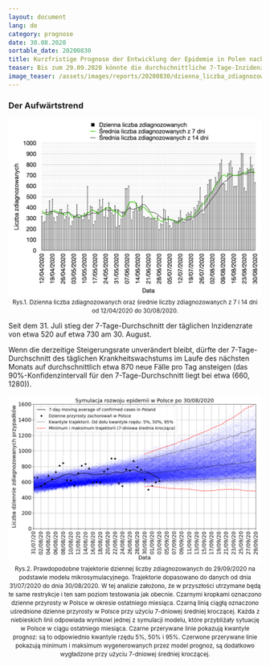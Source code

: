```yaml
---
layout: document
lang: de
category: prognose
date: 30.08.2020
sortable_date: 20200830
title: Kurzfristige Prognose der Entwicklung der Epidemie in Polen nach dem 30.08.2020
teaser: Bis zum 29.09.2020 könnte die durchschnittliche 7-Tage-Inzidenzrate in Polen von derzeit etwa 730 auf etwa 870 ansteigen.
image_teaser: /assets/images/reports/20200830/dzienna_liczba_zdiagnozowanych_20200830_pl.png   
---
```


<h3>Der Aufwärtstrend</h3>

<div style="text-align: center">
    <img src="/assets/images/reports/20200830/dzienna_liczba_zdiagnozowanych_20200830_pl.png" style="display: block; margin: 0 auto;"/>
    <small>Rys.1. Dzienna liczba zdiagnozowanych oraz średnie liczby zdiagnozowanych z 7 i 14 dni od 12/04/2020 do 30/08/2020.</small>
</div>

<p>Seit dem 31. Juli stieg der 7-Tage-Durchschnitt der täglichen Inzidenzrate von etwa 520 auf etwa 730 am 30. August.</p>
<p>Wenn die derzeitige Steigerungsrate unverändert bleibt, dürfte der 7-Tage-Durchschnitt des täglichen Krankheitswachstums im Laufe des nächsten Monats auf durchschnittlich etwa 870 neue Fälle pro Tag ansteigen (das 90%-Konfidenzintervall für den 7-Tage-Durchschnitt liegt bei etwa (660, 1280)).</p>

<div style="text-align: center">
    <img src="/assets/images/reports/20200830/prognoza_pojedyncze_wiazki_30082020_backtracking_q0.6_pl.png" style="display: block; margin: 0 auto;"/>
    <small>Rys.2. Prawdopodobne trajektorie dziennej liczby zdiagnozowanych do 29/09/2020 na podstawie modelu mikrosymulacyjnego.
        Trajektorie dopasowano do danych od dnia 31/07/2020 do dnia 30/08/2020.
        W tej analizie założono, że w przyszłości utrzymane będą te same restrykcje i ten sam poziom testowania jak obecnie.
        Czarnymi kropkami oznaczono dzienne przyrosty w Polsce w okresie ostatniego miesiąca.
        Czarną linią ciągłą oznaczono uśrednione dzienne przyrosty w Polsce przy użyciu 7-dniowej średniej kroczącej.
        Każda z niebieskich linii odpowiada wynikowi jednej z symulacji modelu, które przybliżały sytuację w Polsce w ciągu ostatniego miesiąca.
        Czarne przerywane linie pokazują kwantyle prognoz: są to odpowiednio kwantyle rzędu 5%, 50% i 95%.
        Czerwone przerywane linie pokazują minimum i maksimum wygenerowanych przez model prognoz, są dodatkowo wygładzone przy użyciu 7-dniowej średniej kroczącej.
    </small>
</div>